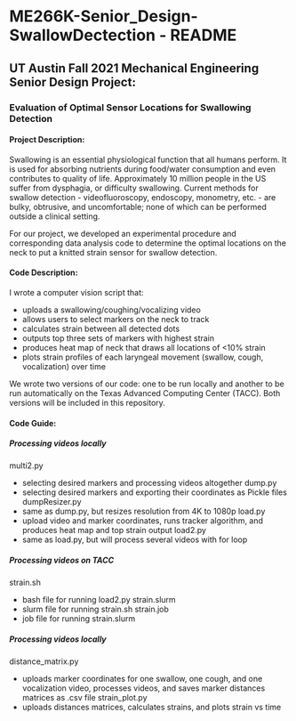 # ME266K-Senior_Design-SwallowDectection - README

## UT Austin Fall 2021 Mechanical Engineering Senior Design Project:
### Evaluation of Optimal Sensor Locations for Swallowing Detection

#### Project Description:
Swallowing is an essential physiological function that all humans perform. It is used for absorbing nutrients during food/water consumption and even contributes to quality of life. Approximately 10 million people in the US suffer from dysphagia, or difficulty swallowing. Current methods for swallow detection - videofluoroscopy, endoscopy, monometry, etc. - are bulky, obtrusive, and uncomfortable; none of which can be performed outside a clinical setting.

For our project, we developed an experimental procedure and corresponding data analysis code to determine the optimal locations on the neck to put a knitted strain sensor for swallow detection.

#### Code Description:
I wrote a computer vision script that:
* uploads a swallowing/coughing/vocalizing video
* allows users to select markers on the neck to track
* calculates strain between all detected dots
* outputs top three sets of markers with highest strain
* produces heat map of neck that draws all locations of <10% strain
* plots strain profiles of each laryngeal movement (swallow, cough, vocalization) over time

We wrote two versions of our code: one to be run locally and another to be run automatically on the Texas Advanced Computing Center (TACC). Both versions will be included in this repository.

#### Code Guide:
##### Processing videos locally
multi2.py
  - selecting desired markers and processing videos altogether
dump.py
  - selecting desired markers and exporting their coordinates as Pickle files
dumpResizer.py
  - same as dump.py, but resizes resolution from 4K to 1080p
load.py
  - upload video and marker coordinates, runs tracker algorithm, and produces heat map and top strain output
load2.py
  - same as load.py, but will process several videos with for loop

##### Processing videos on TACC
strain.sh
  - bash file for running load2.py
strain.slurm
  - slurm file for running strain.sh
strain.job
  - job file for running strain.slurm

##### Processing videos locally
distance_matrix.py
  - uploads marker coordinates for one swallow, one cough, and one vocalization video, processes videos, and saves marker distances matrices as .csv file
strain_plot.py
  - uploads distances matrices, calculates strains, and plots strain vs time
